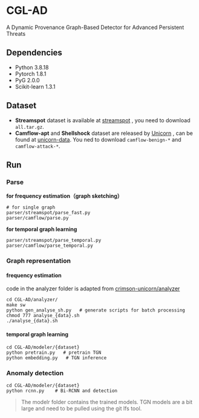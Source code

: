 # CGL-AD
A Dynamic Provenance Graph-Based Detector for Advanced Persistent Threats

## Dependencies

+ Python 3.8.18
+ Pytorch 1.8.1
+ PyG 2.0.0
+ Scikit-learn 1.3.1

## **Dataset**

+ **Streamspot** dataset is available at [streamspot](https://github.com/sbustreamspot/sbustreamspot-data) , you need to download `all.tar.gz`.
+ **Camflow-apt** and **Shellshock** dataset are released by [Unicorn](https://arxiv.org/abs/2001.01525) ,  can be found at [unicorn-data](https://github.com/margoseltzer). You ned to download `camflow-benign-*` and `camflow-attack-*`.

## Run

### Parse

**for frequency estimation（graph sketching）**

```
# for single graph
parser/streamspot/parse_fast.py
parser/camflow/parse.py
```

**for temporal graph learning**

```
parser/streamspot/parse_temporal.py
parser/camflow/parse_temporal.py
```

### Graph representation

#### frequency estimation

code in the analyzer folder is adapted from [crimson-unicorn/analyzer](https://github.com/crimson-unicorn/analyzer)

```
cd CGL-AD/analyzer/
make sw
python gen_analyse_sh.py   # generate scripts for batch processing
chmod 777 analyse_{data}.sh
./analyse_{data}.sh
```

#### temporal graph learning

```
cd CGL-AD/modeler/{dataset}
python pretrain.py   # pretrain TGN
python embedding.py   # TGN inference
```

### Anomaly detection

```
cd CGL-AD/modeler/{dataset}
python rcnn.py    # Bi-RCNN and detection
```

> The modelr folder contains the trained models. TGN models are a bit large and need to be pulled using the git lfs tool.